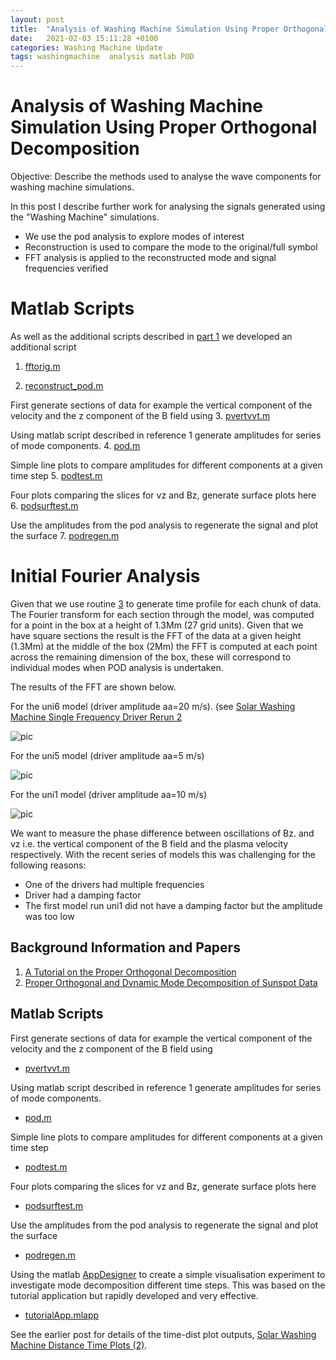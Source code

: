 ```yaml
---
layout: post
title:  "Analysis of Washing Machine Simulation Using Proper Orthogonal Decomposition:Part 2"
date:   2021-02-03 15:11:28 +0100
categories: Washing Machine Update
tags: washingmachine  analysis matlab POD
---
```



# Analysis of Washing Machine Simulation Using Proper Orthogonal Decomposition

Objective: Describe the methods used to analyse the wave components for washing machine simulations.

In this post I describe further work for analysing the signals generated using the "Washing Machine" simulations.
* We use the pod analysis to explore modes of interest
* Reconstruction is used to compare the mode to the original/full symbol
* FFT analysis is applied to the reconstructed mode and signal frequencies verified


# Matlab Scripts

As well as the additional scripts described in [part 1](http://mikeg64.github.io/washing/machine/update/2020/11/13/podanalysis-washmc-1.html) we developed an additional script 

1. [fftorig.m](https://github.com/mikeg64/smaug_wash/blob/master/matlab/fftorig.m)

2. [reconstruct_pod.m](https://github.com/mikeg64/smaug_wash/blob/master/matlab/reconstruct_pod.m)

First generate sections of data for example the vertical component of the velocity and the z component of the B field using
3. [pvertvvt.m](https://github.com/mikeg64/smaug_wash/blob/master/matlab/pvertvvt.m)

Using matlab script described in reference 1  generate amplitudes for series of mode components.
4. [pod.m](https://github.com/mikeg64/smaug_wash/blob/master/matlab/pod.m)

Simple line plots to compare amplitudes for different components at a given time step 
5. [podtest.m](https://github.com/mikeg64/smaug_wash/blob/master/matlab/podtest.m)

Four plots comparing the slices for vz and Bz, generate surface plots here
6. [podsurftest.m](https://github.com/mikeg64/smaug_wash/blob/master/matlab/podsurftest.m)

Use the amplitudes from the pod analysis to regenerate the signal and plot the surface
7. [podregen.m](https://github.com/mikeg64/smaug_wash/blob/master/matlab/podregen.m)




# Initial Fourier Analysis


Given that we use routine  [3](https://github.com/mikeg64/smaug_wash/blob/master/matlab/pvertvvt.m) to generate time profile for each chunk of data. The Fourier transform  for each section through the model, was computed for a point in the box at a height of 1.3Mm (27 grid units).  Given that we have square sections the result is the FFT of the data at a given height (1.3Mm) at the middle of the box (2Mm) the FFT is computed at each point across the remaining dimension of the box, these will correspond to individual modes when POD analysis is undertaken.

The results of the FFT are shown below.

For the uni6 model (driver amplitude aa=20 m/s). (see [Solar Washing Machine Single Frequency Driver Rerun 2](http://mikeg64.github.io/washing/machine/update/2020/11/11/uni1singlefreq-washmc-2.html)


![pic](https://drive.google.com/uc?export=view&id=1Yoiu6UzceD4hOrqKWPq-ABD3yGOhkVnT)  






For the uni5 model (driver amplitude aa=5 m/s)

![pic](https://drive.google.com/uc?export=view&id=1VAv7pstUgjIbaPnmNoyl2myXSLZqR2Df)  





For the uni1 model (driver amplitude aa=10 m/s)

![pic](https://drive.google.com/uc?export=view&id=1861xkZP-zKqoT3P8iwLgBagmHAP0tFRK)  



We want to measure the phase difference between oscillations of Bz. and vz i.e. the vertical component of the B field and the plasma velocity respectively.
With the recent series of models this was challenging  for the following reasons:

* One of the drivers had multiple frequencies
* Driver had a damping factor
* The first model run uni1 did not have a damping factor but the amplitude was too low



## Background Information and Papers


1. [A Tutorial on the Proper Orthogonal Decomposition](https://arc.aiaa.org/doi/10.2514/6.2019-3333)
2. [Proper Orthogonal and Dynamic Mode Decomposition of Sunspot Data](https://ui.adsabs.harvard.edu/abs/2020arXiv201008530A/abstract)


## Matlab Scripts

First generate sections of data for example the vertical component of the velocity and the z component of the B field using
* [pvertvvt.m](https://github.com/mikeg64/smaug_wash/blob/master/matlab/pvertvvt.m)

Using matlab script described in reference 1  generate amplitudes for series of mode components.
* [pod.m](https://github.com/mikeg64/smaug_wash/blob/master/matlab/pod.m)

Simple line plots to compare amplitudes for different components at a given time step 
* [podtest.m](https://github.com/mikeg64/smaug_wash/blob/master/matlab/podtest.m)

Four plots comparing the slices for vz and Bz, generate surface plots here
* [podsurftest.m](https://github.com/mikeg64/smaug_wash/blob/master/matlab/podsurftest.m)

Use the amplitudes from the pod analysis to regenerate the signal and plot the surface
* [podregen.m](https://github.com/mikeg64/smaug_wash/blob/master/matlab/podregen.m)



Using the matlab [AppDesigner](https://uk.mathworks.com/help/matlab/creating_guis/create-a-simple-app-or-gui-using-app-designer.html) to create a simple visualisation experiment to investigate mode decomposition different time steps. This was based on the tutorial application but rapidly developed and very effective.

* [tutorialApp.mlapp](https://github.com/mikeg64/smaug_wash/blob/master/matlab/appdes/tutorialApp.mlapp)  

See the earlier post for details of the time-dist plot outputs, [Solar Washing Machine Distance Time Plots (2)](https://github.com/mikeg64/smaug_wash/blob/master/matlab/podtest2.m).
















